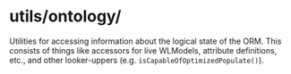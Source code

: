 # utils/ontology/

Utilities for accessing information about the logical state of the ORM.  This consists of things like accessors for live WLModels, attribute definitions, etc., and other looker-uppers (e.g. `isCapableOfOptimizedPopulate()`).
